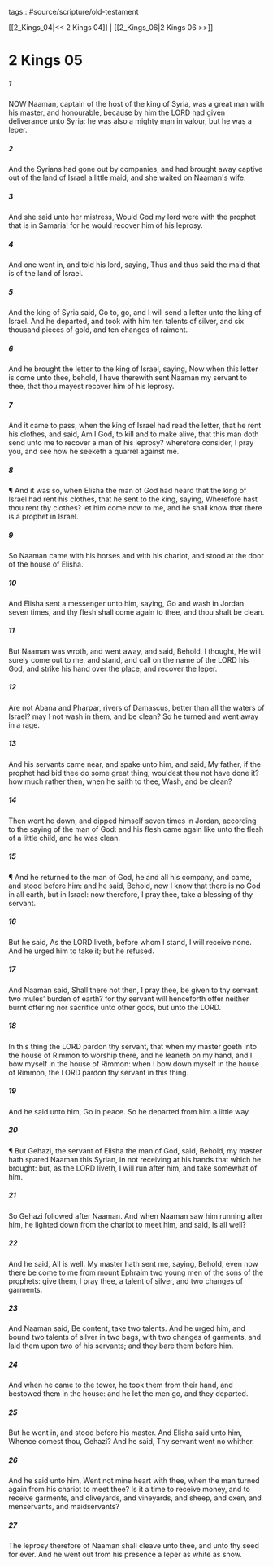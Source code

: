 tags:: #source/scripture/old-testament

[[2_Kings_04|<< 2 Kings 04]] | [[2_Kings_06|2 Kings 06 >>]]

# 2 Kings 05

##### 1

NOW Naaman, captain of the host of the king of Syria, was a great man with his master, and honourable, because by him the LORD had given deliverance unto Syria: he was also a mighty man in valour, but he was a leper.

##### 2

And the Syrians had gone out by companies, and had brought away captive out of the land of Israel a little maid; and she waited on Naaman's wife.

##### 3

And she said unto her mistress, Would God my lord were with the prophet that is in Samaria! for he would recover him of his leprosy.

##### 4

And one went in, and told his lord, saying, Thus and thus said the maid that is of the land of Israel.

##### 5

And the king of Syria said, Go to, go, and I will send a letter unto the king of Israel. And he departed, and took with him ten talents of silver, and six thousand pieces of gold, and ten changes of raiment.

##### 6

And he brought the letter to the king of Israel, saying, Now when this letter is come unto thee, behold, I have therewith sent Naaman my servant to thee, that thou mayest recover him of his leprosy.

##### 7

And it came to pass, when the king of Israel had read the letter, that he rent his clothes, and said, Am I God, to kill and to make alive, that this man doth send unto me to recover a man of his leprosy? wherefore consider, I pray you, and see how he seeketh a quarrel against me.

##### 8

¶ And it was so, when Elisha the man of God had heard that the king of Israel had rent his clothes, that he sent to the king, saying, Wherefore hast thou rent thy clothes? let him come now to me, and he shall know that there is a prophet in Israel.

##### 9

So Naaman came with his horses and with his chariot, and stood at the door of the house of Elisha.

##### 10

And Elisha sent a messenger unto him, saying, Go and wash in Jordan seven times, and thy flesh shall come again to thee, and thou shalt be clean.

##### 11

But Naaman was wroth, and went away, and said, Behold, I thought, He will surely come out to me, and stand, and call on the name of the LORD his God, and strike his hand over the place, and recover the leper.

##### 12

Are not Abana and Pharpar, rivers of Damascus, better than all the waters of Israel? may I not wash in them, and be clean? So he turned and went away in a rage.

##### 13

And his servants came near, and spake unto him, and said, My father, if the prophet had bid thee do some great thing, wouldest thou not have done it? how much rather then, when he saith to thee, Wash, and be clean?

##### 14

Then went he down, and dipped himself seven times in Jordan, according to the saying of the man of God: and his flesh came again like unto the flesh of a little child, and he was clean.

##### 15

¶ And he returned to the man of God, he and all his company, and came, and stood before him: and he said, Behold, now I know that there is no God in all earth, but in Israel: now therefore, I pray thee, take a blessing of thy servant.

##### 16

But he said, As the LORD liveth, before whom I stand, I will receive none. And he urged him to take it; but he refused.

##### 17

And Naaman said, Shall there not then, I pray thee, be given to thy servant two mules' burden of earth? for thy servant will henceforth offer neither burnt offering nor sacrifice unto other gods, but unto the LORD.

##### 18

In this thing the LORD pardon thy servant, that when my master goeth into the house of Rimmon to worship there, and he leaneth on my hand, and I bow myself in the house of Rimmon: when I bow down myself in the house of Rimmon, the LORD pardon thy servant in this thing.

##### 19

And he said unto him, Go in peace. So he departed from him a little way.

##### 20

¶ But Gehazi, the servant of Elisha the man of God, said, Behold, my master hath spared Naaman this Syrian, in not receiving at his hands that which he brought: but, as the LORD liveth, I will run after him, and take somewhat of him.

##### 21

So Gehazi followed after Naaman. And when Naaman saw him running after him, he lighted down from the chariot to meet him, and said, Is all well?

##### 22

And he said, All is well. My master hath sent me, saying, Behold, even now there be come to me from mount Ephraim two young men of the sons of the prophets: give them, I pray thee, a talent of silver, and two changes of garments.

##### 23

And Naaman said, Be content, take two talents. And he urged him, and bound two talents of silver in two bags, with two changes of garments, and laid them upon two of his servants; and they bare them before him.

##### 24

And when he came to the tower, he took them from their hand, and bestowed them in the house: and he let the men go, and they departed.

##### 25

But he went in, and stood before his master. And Elisha said unto him, Whence comest thou, Gehazi? And he said, Thy servant went no whither.

##### 26

And he said unto him, Went not mine heart with thee, when the man turned again from his chariot to meet thee? Is it a time to receive money, and to receive garments, and oliveyards, and vineyards, and sheep, and oxen, and menservants, and maidservants?

##### 27

The leprosy therefore of Naaman shall cleave unto thee, and unto thy seed for ever. And he went out from his presence a leper as white as snow.
